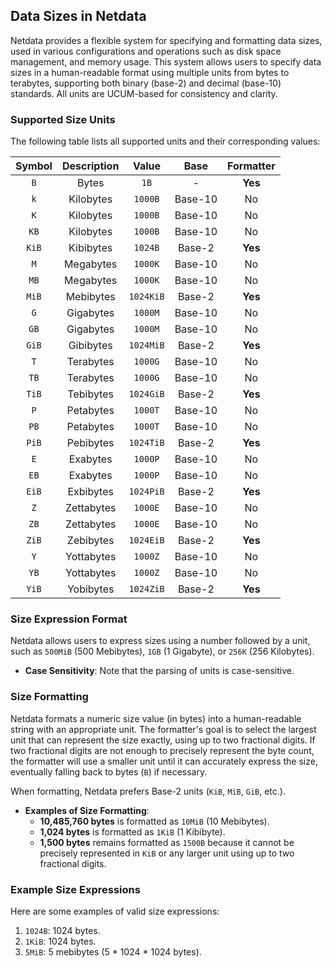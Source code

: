 ## Data Sizes in Netdata

Netdata provides a flexible system for specifying and formatting data sizes, used in various configurations and operations such as disk space management, and memory usage. This system allows users to specify data sizes in a human-readable format using multiple units from bytes to terabytes, supporting both binary (base-2) and decimal (base-10) standards. All units are UCUM-based for consistency and clarity.

### Supported Size Units

The following table lists all supported units and their corresponding values:

| Symbol | Description |   Value   |  Base   | Formatter |
|:------:|:-----------:|:---------:|:-------:|:---------:|
|  `B`   |    Bytes    |   `1B`    |    -    |  **Yes**  |
|  `k`   |  Kilobytes  |  `1000B`  | Base-10 |    No     |
|  `K`   |  Kilobytes  |  `1000B`  | Base-10 |    No     |
|  `KB`  |  Kilobytes  |  `1000B`  | Base-10 |    No     |
| `KiB`  |  Kibibytes  |  `1024B`  | Base-2  |  **Yes**  |
|  `M`   |  Megabytes  |  `1000K`  | Base-10 |    No     |
|  `MB`  |  Megabytes  |  `1000K`  | Base-10 |    No     |
| `MiB`  |  Mebibytes  | `1024KiB` | Base-2  |  **Yes**  |
|  `G`   |  Gigabytes  |  `1000M`  | Base-10 |    No     |
|  `GB`  |  Gigabytes  |  `1000M`  | Base-10 |    No     |
| `GiB`  |  Gibibytes  | `1024MiB` | Base-2  |  **Yes**  |
|  `T`   |  Terabytes  |  `1000G`  | Base-10 |    No     |
|  `TB`  |  Terabytes  |  `1000G`  | Base-10 |    No     |
| `TiB`  |  Tebibytes  | `1024GiB` | Base-2  |  **Yes**  |
|  `P`   |  Petabytes  |  `1000T`  | Base-10 |    No     |
|  `PB`  |  Petabytes  |  `1000T`  | Base-10 |    No     |
| `PiB`  |  Pebibytes  | `1024TiB` | Base-2  |  **Yes**  |
|  `E`   |  Exabytes   |  `1000P`  | Base-10 |    No     |
|  `EB`  |  Exabytes   |  `1000P`  | Base-10 |    No     |
| `EiB`  |  Exbibytes  | `1024PiB` | Base-2  |  **Yes**  |
|  `Z`   | Zettabytes  |  `1000E`  | Base-10 |    No     |
|  `ZB`  | Zettabytes  |  `1000E`  | Base-10 |    No     |
| `ZiB`  |  Zebibytes  | `1024EiB` | Base-2  |  **Yes**  |
|  `Y`   | Yottabytes  |  `1000Z`  | Base-10 |    No     |
|  `YB`  | Yottabytes  |  `1000Z`  | Base-10 |    No     |
| `YiB`  |  Yobibytes  | `1024ZiB` | Base-2  |  **Yes**  |

### Size Expression Format

Netdata allows users to express sizes using a number followed by a unit, such as `500MiB` (500 Mebibytes), `1GB` (1 Gigabyte), or `256K` (256 Kilobytes).

- **Case Sensitivity**: Note that the parsing of units is case-sensitive.

### Size Formatting

Netdata formats a numeric size value (in bytes) into a human-readable string with an appropriate unit. The formatter's goal is to select the largest unit that can represent the size exactly, using up to two fractional digits. If two fractional digits are not enough to precisely represent the byte count, the formatter will use a smaller unit until it can accurately express the size, eventually falling back to bytes (`B`) if necessary.

When formatting, Netdata prefers Base-2 units (`KiB`, `MiB`, `GiB`, etc.).

- **Examples of Size Formatting**:
    - **10,485,760 bytes** is formatted as `10MiB` (10 Mebibytes).
    - **1,024 bytes** is formatted as `1KiB` (1 Kibibyte).
    - **1,500 bytes** remains formatted as `1500B` because it cannot be precisely represented in `KiB` or any larger unit using up to two fractional digits.

### Example Size Expressions

Here are some examples of valid size expressions:

1. `1024B`: 1024 bytes.
2. `1KiB`: 1024 bytes.
3. `5MiB`: 5 mebibytes (5 * 1024 * 1024 bytes).
